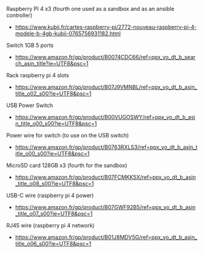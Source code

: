 Raspberry PI 4 x3 (fourth one used as a sandbox and as an ansible controller)
* https://www.kubii.fr/cartes-raspberry-pi/2772-nouveau-raspberry-pi-4-modele-b-4gb-kubii-0765756931182.html

Switch 1GB 5 ports
* https://www.amazon.fr/gp/product/B0074CDC66/ref=ppx_yo_dt_b_search_asin_title?ie=UTF8&psc=1

Rack raspberry pi 4 slots
* https://www.amazon.fr/gp/product/B07J9VMNBL/ref=ppx_yo_dt_b_asin_title_o02_s00?ie=UTF8&psc=1

USB Power Switch
* https://www.amazon.fr/gp/product/B00VUGOSWY/ref=ppx_yo_dt_b_asin_title_o00_s00?ie=UTF8&psc=1

Power wire for switch (to use on the USB switch)
* https://www.amazon.fr/gp/product/B0763RXLS3/ref=ppx_yo_dt_b_asin_title_o00_s00?ie=UTF8&psc=1

MicroSD card 128GB x3 (fourth for the sandbox)
* https://www.amazon.fr/gp/product/B07FCMKK5X/ref=ppx_yo_dt_b_asin_title_o08_s00?ie=UTF8&psc=1

USB-C wire (raspberry pi 4 power)
* https://www.amazon.fr/gp/product/B07GWF92B5/ref=ppx_yo_dt_b_asin_title_o07_s00?ie=UTF8&psc=1

RJ45 wire (raspberry pi 4 network)
* https://www.amazon.fr/gp/product/B01J8MDV5G/ref=ppx_yo_dt_b_asin_title_o06_s00?ie=UTF8&psc=1

